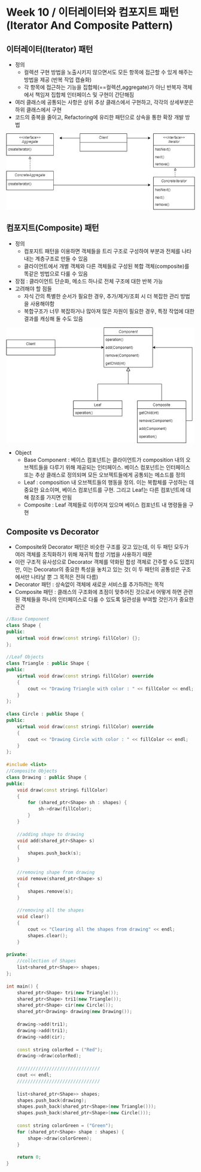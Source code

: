 # Week 10 / 이터레이터와 컴포지트 패턴(Iterator And Composite Pattern)

## 이터레이터(Iterator) 패턴
- 정의
  - 컬렉션 구현 방법을 노출시키지 않으면서도 모든 항목에 접근할 수 있게 해주는 방법을 제공 (반복 작업 캡슐화)
  - 각 항목에 접근하는 기능을 집합체(==컬렉션,aggregate)가 아닌 반복자 객체에서 책임져 집합체 인터페이스 및 구현이 간단해짐
- 여러 클래스에 공통되는 사항은 상위 추상 클래스에서 구현하고, 각각의 상세부분은 하위 클래스에서 구현
- 코드의 중복을 줄이고, Refactoring에 유리한 패턴으로 상속을 통한 확장 개발 방법
  
![01](https://github.com/canyuo/canyuo.github.io/blob/main/DesignPattern/week10_image1.jpg)

## 컴포지트(Composite) 패턴
- 정의
  - 컴포지트 패턴을 이용하면 객체들을 트리 구조로 구성하여 부분과 전체를 나타내는 계층구조로 만들 수 있음
  - 클라이언트에서 개별 객체와 다른 객체들로 구성된 복합 객체(composite)를 똑같은 방법으로 다룰 수 있음
- 장점 : 클라이언트 단순화, 메소드 하나로 전체 구조에 대한 반복 가능
- 고려해야 할 점들
  - 자식 간의 특별한 순서가 필요한 경우, 추가/제거/조회 시 더 복잡한 관리 방법을 사용해야함
  - 복합구조가 너무 복잡하거나 많아져 많은 자원이 필요한 경우, 특정 작업에 대한 결과를 캐싱해 둘 수도 있음
    
![02](https://github.com/canyuo/canyuo.github.io/blob/main/DesignPattern/week10_image2.jpg)
- Object
  - Base Component : 베이스 컴포넌트는 클라이언트가 composition 내의 오브젝트들을 다루기 위해 제공되는 인터페이스. 베이스 컴포넌트는 인터페이스 또는 추상 클래스로 정의되며 모든 오브젝트들에게 공통되는 메소드를 정의
  - Leaf : composition 내 오브젝트들의 행동을 정의. 이는 복합체를 구성하는 데 중요한 요소이며, 베이스 컴포넌트를 구현. 그리고 Leaf는 다른 컴포넌트에 대해 참조를 가지면 안됨
  - Composite : Leaf 객체들로 이루어져 있으며 베이스 컴포넌트 내 명령들을 구현

## Composite vs Decorator
- Composite와 Decorator 패턴은 비슷한 구조를 갖고 있는데, 이 두 패턴 모두가 여러 객체를 조직화하기 위해 재귀적 합성 기법을 사용하기 때문
- 이런 구조적 유사성으로 Decorator 객체를 약화된 합성 객체로 간주할 수도 있겠지만, 이는 Decorator의 중요한 특성을 놓치고 있는 것( 이 두 패턴의 공통성은 구조에서만 나타날 뿐 그 목적은 전혀 다름)
- Decorator 패턴 : 상속없이 객체에 새로운 서비스를 추가하려는 목적
- Composite 패턴 : 클래스의 구조화에 초점이 맞추어진 것으로서 어떻게 하면 관련된 객체들을 하나의 인터페이스로 다룰 수 있도록 일관성을 부여할 것인가가 중요한 관건
  
```cpp
//Base Component
class Shape {
public:
	virtual void draw(const string& fillColor) {};
};

//Leaf Objects
class Triangle : public Shape {
public:
	virtual void draw(const string& fillColor) override
	{
		cout << "Drawing Triangle with color : " << fillColor << endl;
	}
};

class Circle : public Shape {
public:
	virtual void draw(const string& fillColor) override
	{
		cout << "Drawing Circle with color : " << fillColor << endl;
	}
};

#include <list> 
//Composite Objects
class Drawing : public Shape {
public:
	void draw(const string& fillColor)
	{
		for (shared_ptr<Shape> sh : shapes) {
			sh->draw(fillColor);
		}
	}

	//adding shape to drawing
	void add(shared_ptr<Shape> s)
	{
		shapes.push_back(s);
	}

	//removing shape from drawing
	void remove(shared_ptr<Shape> s)
	{
		shapes.remove(s);
	}

	//removing all the shapes
	void clear()
	{
		cout << "Clearing all the shapes from drawing" << endl;
		shapes.clear();
	}

private:
	//collection of Shapes
	list<shared_ptr<Shape>> shapes;
};

int main() {
	shared_ptr<Shape> tri(new Triangle());
	shared_ptr<Shape> tri1(new Triangle());
	shared_ptr<Shape> cir(new Circle());
	shared_ptr<Drawing> drawing(new Drawing());

	drawing->add(tri1);
	drawing->add(tri1);
	drawing->add(cir);

	const string colorRed = ("Red");
	drawing->draw(colorRed);

	///////////////////////////////
	cout << endl;
	///////////////////////////////

	list<shared_ptr<Shape>> shapes;
	shapes.push_back(drawing);
	shapes.push_back(shared_ptr<Shape>(new Triangle()));
	shapes.push_back(shared_ptr<Shape>(new Circle()));

	const string colorGreen = ("Green");
	for (shared_ptr<Shape> shape : shapes) {
		shape->draw(colorGreen);
	}
	
	return 0;
}
```
